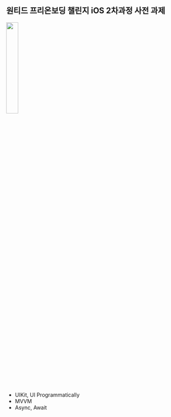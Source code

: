 ## 원티드 프리온보딩 챌린지 iOS 2차과정 사전 과제 

<img src= "https://user-images.githubusercontent.com/68800789/223376773-5710ee5d-7424-4a3d-b732-94c221a46181.gif" width=25%>

- UIKit, UI Programmatically
- MVVM
- Async, Await
